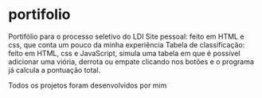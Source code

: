 # portifolio
Portifólio para o processo seletivo do LDI
Site pessoal: feito em HTML e css, que conta um pouco da minha experiência
Tabela de classificação: feito em HTML, css e JavaScript, simula uma tabela em que é possível adicionar uma viória, derrota ou empate clicando nos botões e o programa já calcula a pontuação total.



Todos os projetos foram desenvolvidos por mim
